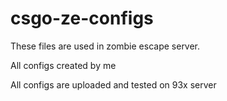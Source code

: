 # csgo-ze-configs
These files are used in zombie escape server.

All configs created by me

All configs are uploaded and tested on 93x server
